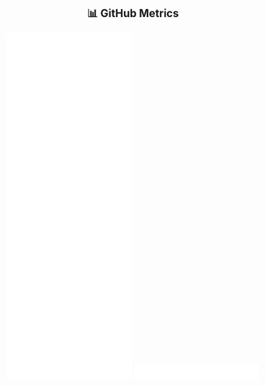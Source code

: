 <h2 align="center">📊 GitHub Metrics</h2>

<p align="center">
  <img src="./metrics2.svg" alt="Stats"        width="49%">
  <img src="./achievements3.svg" alt="Achievements" width="49%">
</p>
